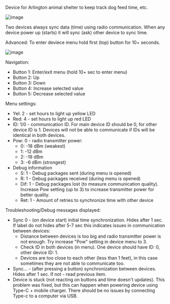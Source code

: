 Device for Arlington animal shelter to keep track dog feed time, etc.

![image](https://github.com/user-attachments/assets/f280f908-aaa5-4a76-998f-9f02889430af)


Two devices always sync data (time) using radio communication.
When any device power up (starts) it will sync (ask) other device to sync time.


Advanced:
To enter deviece menu hold first (top) button for 10+ seconds.

![image](https://github.com/user-attachments/assets/07e4916b-fa50-491b-83e6-4bd023b98e36)


Navigation:

* Button 1: Enter/exit menu (hold 10+ sec to enter menu)
* Button 2: Up
* Button 3: Down
* Button 4: Increase selected value
* Button 5: Decrease selected value


Menu settings:
* Yel: 2 - set hours to light up yellow LED
* Red: 4 - set hours to light up red LED
* ID: 1/0 - communication ID. For main device ID should be 0, for other device ID is 1. Devices will not be able to communicate if IDs will be identical in both devices.
* Pow: 0 - radio transmitter power:
   - 0: -18 dBm (weakest)
   - 1: -12 dBm
   - 2: -18 dBm
   - 3: -6 dBm (strongest)
* Debug information
   - S: 1 - Debug packages sent (during menu is opened)
   - R: 1 - Debug packages received (during menu is opened)
   - Dif: 1 - Debug packages lost (to measure communication quality). Increase Pow setting (up to 3) to increase transmitter power for better quality.
   - Ret: 1 - Amount of retries to synchronize time with other device
 
Troubleshooting/Debug messages displayed:
* Sync 0 - (on device start) initial time synchronization. Hides after 1 sec. If label do not hides after 5-7 sec this indicates issues in communication between devices:
   - Distance between devices is too big and radio transmitter power is not enough. Try increase "Pow" setting in device menu to 3.
   - Check ID in both devices (in menu). One device should have ID: 0, other device ID: 1.
   - Devices are too close to each other (less than 1 feet), in this case sometimes they are not able to communicate too.
* Sync... - (after pressing a button) synchronization between devices. Hides after 1 sec. If not - read previous item.
* Device is stuck (not reacting on buttons and time doesn't updates). This problem was fixed, but this can happen when powering device using Type-C + mobile charger. There should be no issues by connecting Type-c to a computer via USB.
